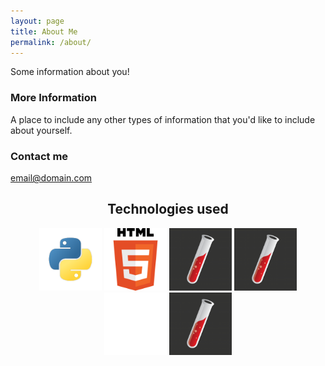 ```yaml
---
layout: page
title: About Me
permalink: /about/
---
```


Some information about you!

### More Information

A place to include any other types of information that you'd like to include about yourself.

### Contact me

[email@domain.com](mailto:email@domain.com)

<center>
<h2>Technologies used</h2>
<main class="grid">
  <img src="/images/logo/Python.png" alt="Sample photo" height="100" width="100">
  <img src="/images/logo/HTML5.png" alt="Sample photo" height="100" width="100">
  <img src="/images/jekyll-logo.png" alt="Sample photo" height="100" width="100">
  <img src="/images/jekyll-logo.png" alt="Sample photo" height="100" width="100">
  <img src="/images/logo/empty.png" alt="Sample photo" height="100" width="100">
  <img src="/images/jekyll-logo.png" alt="Sample photo" height="100" width="100">
</main>
</center>
